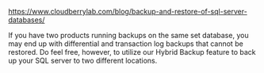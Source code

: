 



https://www.cloudberrylab.com/blog/backup-and-restore-of-sql-server-databases/



If you have two products running backups on the same set database, you may end up with differential and transaction log backups that cannot be restored. Do feel free, however, to utilize our Hybrid Backup feature to back up your SQL server to two different locations.

